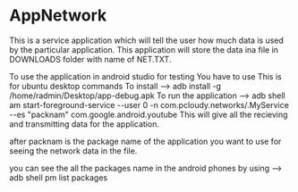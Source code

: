 # AppNetwork
This is a service application which will tell the user how much data is used by the particular application.
This application will store the data ina file in DOWNLOADS folder with name of NET.TXT.


To use the application in android studio for testing
You have to use
This is for ubuntu desktop commands
To install -->  adb install -g  /home/radmin/Desktop/app-debug.apk
To run the application -->  adb shell am start-foreground-service --user 0 -n com.pcloudy.networks/.MyService  --es "packnam" com.google.android.youtube
This will give all the recieving and transmitting data for the application.


after packnam is the package name of the application you want to use for seeing the network data in the file. 

you can see the all the packages name in the android phones by using
--> adb shell pm list packages

